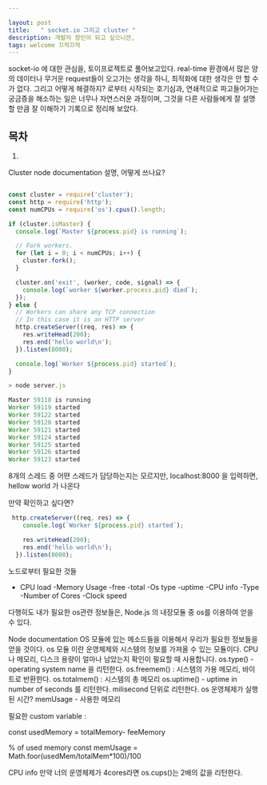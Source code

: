 ```yaml
---

layout: post
title:   " socket.io 그리고 cluster "
description: 개발자 장인이 되고 싶으니깐,
tags: welcome 끄적끄적 
---
```


socket-io 에 대한 관심을, 토이프로젝트로 풀어보고있다. real-time 환경에서 많은 양의 데이터나 무거운 request들이 오고가는 생각을 하니, 최적화에 대한 생각은 안 할 수가 없다. 그리고 어떻게 해결하지? 로부터 시작되는 호기심과, 연쇄적으로 파고들어가는 궁금증을 해소하는 일은 너무나 자연스러운 과정이며, 그것을 다른 사람들에게 잘 설명할 만큼 잘 이해하기 기록으로 정리해 보았다.   

## 목차
1. 


Cluster node documentation 설명, 어떻게 쓰나요?

```javascript

const cluster = require('cluster');
const http = require('http');
const numCPUs = require('os').cpus().length;

if (cluster.isMaster) {
  console.log(`Master ${process.pid} is running`);

  // Fork workers.
  for (let i = 0; i < numCPUs; i++) {
    cluster.fork();
  }

  cluster.on('exit', (worker, code, signal) => {
    console.log(`worker ${worker.process.pid} died`);
  });
} else {
  // Workers can share any TCP connection
  // In this case it is an HTTP server
  http.createServer((req, res) => {
    res.writeHead(200);
    res.end('hello world\n');
  }).listen(8000);

  console.log(`Worker ${process.pid} started`);
}

```

```javascript
> node server.js

Master 59118 is running
Worker 59119 started
Worker 59122 started
Worker 59120 started
Worker 59121 started
Worker 59124 started
Worker 59125 started
Worker 59126 started
Worker 59123 started

```
8개의 스레드 중 어뗜 스레드가 담당하는지는 모르지만, 
localhost:8000 을 입력하면, hellow world 가 나온다

만약 확인하고 싶다면?
```javascript
 http.createServer((req, res) => {
    console.log(`Worker ${process.pid} started`);

    res.writeHead(200);
    res.end('hello world\n');
  }).listen(8000);

```
노드로부터 필요한 것들

- CPU load
-Memory Usage
    -free
    -total
    -Os type
    -uptime
    -CPU info
        -Type
        -Number of Cores
        -Clock speed

다행히도 내가 필요한 os관련 정보들은, Node.js 의 내장모듈 중 os를 이용하여 얻을 수 있다.


Node documentation OS 모듈에 있는 메소드들을 이용해서 우리가 필요한 정보들을 얻을 것이다. 
os 모듈 이란 
운영체제와 시스템의 정보를 가져올 수 있는 모듈이다. CPU나 메모리, 디스크 용량이 얼마나 남았는지 확인이 필요할 때 사용합니다. 
os.type() - operating system name 을 리턴한다.
os.freemem() : 시스템의 가용 메모리, 바이트로 반환한다. 
os.totalmem() : 시스템의 총 메모리
os.uptime() - uptime in number of 
seconds 를 리턴한다. milisecond 단위로 리턴한다. os 운영체제가 실행된 시간?
memUsage - 사용한 메모리

필요한 custom variable : 

const usedMemory =  totalMemory- feeMemory

% of used memory
const memUsage = Math.foor(usedMem/totalMem*100)/100

CPU info
    만약 너의 운영체제가 4cores라면 os.cups()는 2배의 값을 리턴한다.
